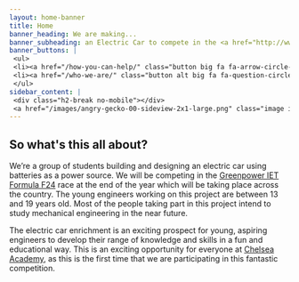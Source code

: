 ```yaml
---
layout: home-banner
title: Home
banner_heading: We are making...
banner_subheading: an Electric Car to compete in the <a href="http://www.greenpower.co.uk/racing/formula24">Greenpower F24 race</a>!
banner_buttons: |
 <ul>
 <li><a href="/how-you-can-help/" class="button big fa fa-arrow-circle-right">Help us do it</a></li>
 <li><a href="/who-we-are/" class="button alt big fa fa-question-circle">More info</a></li>
 </ul>
sidebar_content: |
 <div class="h2-break no-mobile"></div>
 <a href="/images/angry-gecko-00-sideview-2x1-large.png" class="image image-full" data-lighter><img src="/images/angry-gecko-00-sideview-2x1.jpg" alt="Side view of the Angry Gecko car frame" /></a>
---
```

## So what's this all about?

We’re a group of students building and designing an electric car using batteries as a power source. We will be competing in the [Greenpower IET Formula F24](http://www.greenpower.co.uk/racing/formula24) race at the end of the year which will be taking place across the country. The young engineers working on this project are between 13 and 19 years old. Most of the people taking part in this project intend to study mechanical engineering in the near future.

The electric car enrichment is an exciting prospect for young, aspiring engineers to develop their range of knowledge and skills in a fun and educational way. This is an exciting opportunity for everyone at [Chelsea Academy](http://chelsea-academy.org/), as this is the first time that we are participating in this fantastic competition.